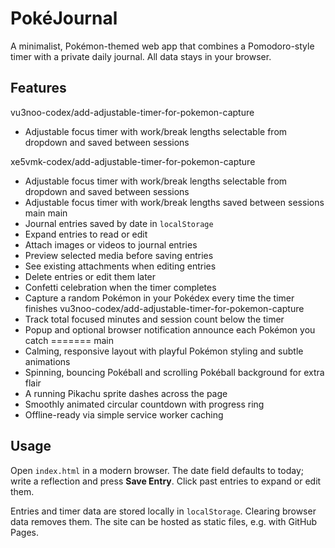 # PokéJournal

A minimalist, Pokémon-themed web app that combines a Pomodoro-style timer with a private daily journal. All data stays in your browser.

## Features

vu3noo-codex/add-adjustable-timer-for-pokemon-capture
- Adjustable focus timer with work/break lengths selectable from dropdown and saved between sessions

xe5vmk-codex/add-adjustable-timer-for-pokemon-capture
- Adjustable focus timer with work/break lengths selectable from dropdown and saved between sessions
- Adjustable focus timer with work/break lengths saved between sessions
main
main
- Journal entries saved by date in `localStorage`
- Expand entries to read or edit
- Attach images or videos to journal entries
- Preview selected media before saving entries
- See existing attachments when editing entries
- Delete entries or edit them later
- Confetti celebration when the timer completes
- Capture a random Pokémon in your Pokédex every time the timer finishes
vu3noo-codex/add-adjustable-timer-for-pokemon-capture
- Track total focused minutes and session count below the timer
- Popup and optional browser notification announce each Pokémon you catch
=======
main
- Calming, responsive layout with playful Pokémon styling and subtle animations
- Spinning, bouncing Pokéball and scrolling Pokéball background for extra flair
- A running Pikachu sprite dashes across the page
- Smoothly animated circular countdown with progress ring
- Offline-ready via simple service worker caching

## Usage

Open `index.html` in a modern browser. The date field defaults to today; write a reflection and press **Save Entry**. Click past entries to expand or edit them.

Entries and timer data are stored locally in `localStorage`. Clearing browser data removes them. The site can be hosted as static files, e.g. with GitHub Pages.
